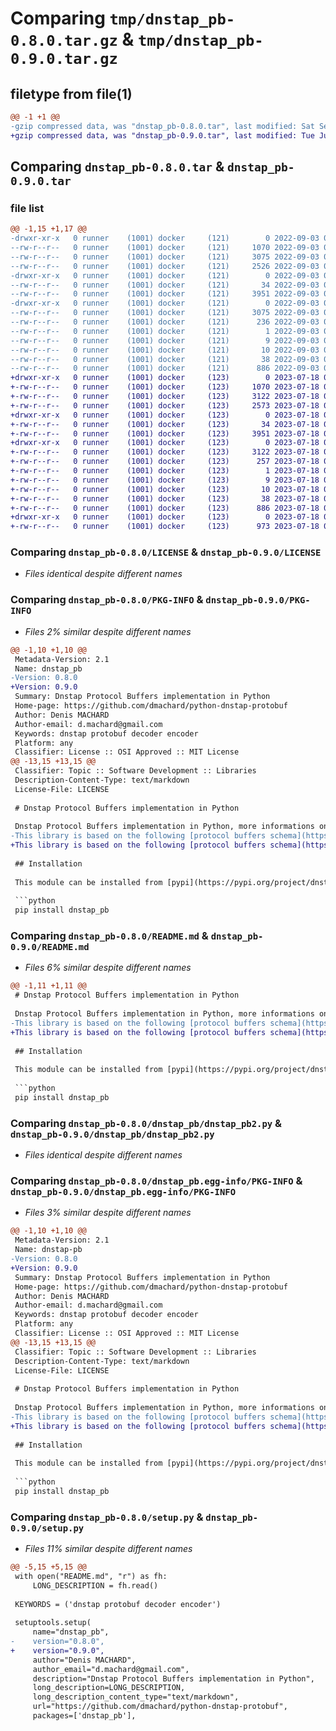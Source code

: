 # Comparing `tmp/dnstap_pb-0.8.0.tar.gz` & `tmp/dnstap_pb-0.9.0.tar.gz`

## filetype from file(1)

```diff
@@ -1 +1 @@
-gzip compressed data, was "dnstap_pb-0.8.0.tar", last modified: Sat Sep  3 07:37:35 2022, max compression
+gzip compressed data, was "dnstap_pb-0.9.0.tar", last modified: Tue Jul 18 06:32:23 2023, max compression
```

## Comparing `dnstap_pb-0.8.0.tar` & `dnstap_pb-0.9.0.tar`

### file list

```diff
@@ -1,15 +1,17 @@
-drwxr-xr-x   0 runner    (1001) docker     (121)        0 2022-09-03 07:37:35.681170 dnstap_pb-0.8.0/
--rw-r--r--   0 runner    (1001) docker     (121)     1070 2022-09-03 07:37:26.000000 dnstap_pb-0.8.0/LICENSE
--rw-r--r--   0 runner    (1001) docker     (121)     3075 2022-09-03 07:37:35.681170 dnstap_pb-0.8.0/PKG-INFO
--rw-r--r--   0 runner    (1001) docker     (121)     2526 2022-09-03 07:37:26.000000 dnstap_pb-0.8.0/README.md
-drwxr-xr-x   0 runner    (1001) docker     (121)        0 2022-09-03 07:37:35.681170 dnstap_pb-0.8.0/dnstap_pb/
--rw-r--r--   0 runner    (1001) docker     (121)       34 2022-09-03 07:37:26.000000 dnstap_pb-0.8.0/dnstap_pb/__init__.py
--rw-r--r--   0 runner    (1001) docker     (121)     3951 2022-09-03 07:37:26.000000 dnstap_pb-0.8.0/dnstap_pb/dnstap_pb2.py
-drwxr-xr-x   0 runner    (1001) docker     (121)        0 2022-09-03 07:37:35.681170 dnstap_pb-0.8.0/dnstap_pb.egg-info/
--rw-r--r--   0 runner    (1001) docker     (121)     3075 2022-09-03 07:37:35.000000 dnstap_pb-0.8.0/dnstap_pb.egg-info/PKG-INFO
--rw-r--r--   0 runner    (1001) docker     (121)      236 2022-09-03 07:37:35.000000 dnstap_pb-0.8.0/dnstap_pb.egg-info/SOURCES.txt
--rw-r--r--   0 runner    (1001) docker     (121)        1 2022-09-03 07:37:35.000000 dnstap_pb-0.8.0/dnstap_pb.egg-info/dependency_links.txt
--rw-r--r--   0 runner    (1001) docker     (121)        9 2022-09-03 07:37:35.000000 dnstap_pb-0.8.0/dnstap_pb.egg-info/requires.txt
--rw-r--r--   0 runner    (1001) docker     (121)       10 2022-09-03 07:37:35.000000 dnstap_pb-0.8.0/dnstap_pb.egg-info/top_level.txt
--rw-r--r--   0 runner    (1001) docker     (121)       38 2022-09-03 07:37:35.681170 dnstap_pb-0.8.0/setup.cfg
--rw-r--r--   0 runner    (1001) docker     (121)      886 2022-09-03 07:37:35.000000 dnstap_pb-0.8.0/setup.py
+drwxr-xr-x   0 runner    (1001) docker     (123)        0 2023-07-18 06:32:23.741455 dnstap_pb-0.9.0/
+-rw-r--r--   0 runner    (1001) docker     (123)     1070 2023-07-18 06:32:07.000000 dnstap_pb-0.9.0/LICENSE
+-rw-r--r--   0 runner    (1001) docker     (123)     3122 2023-07-18 06:32:23.741455 dnstap_pb-0.9.0/PKG-INFO
+-rw-r--r--   0 runner    (1001) docker     (123)     2573 2023-07-18 06:32:07.000000 dnstap_pb-0.9.0/README.md
+drwxr-xr-x   0 runner    (1001) docker     (123)        0 2023-07-18 06:32:23.737455 dnstap_pb-0.9.0/dnstap_pb/
+-rw-r--r--   0 runner    (1001) docker     (123)       34 2023-07-18 06:32:07.000000 dnstap_pb-0.9.0/dnstap_pb/__init__.py
+-rw-r--r--   0 runner    (1001) docker     (123)     3951 2023-07-18 06:32:07.000000 dnstap_pb-0.9.0/dnstap_pb/dnstap_pb2.py
+drwxr-xr-x   0 runner    (1001) docker     (123)        0 2023-07-18 06:32:23.741455 dnstap_pb-0.9.0/dnstap_pb.egg-info/
+-rw-r--r--   0 runner    (1001) docker     (123)     3122 2023-07-18 06:32:23.000000 dnstap_pb-0.9.0/dnstap_pb.egg-info/PKG-INFO
+-rw-r--r--   0 runner    (1001) docker     (123)      257 2023-07-18 06:32:23.000000 dnstap_pb-0.9.0/dnstap_pb.egg-info/SOURCES.txt
+-rw-r--r--   0 runner    (1001) docker     (123)        1 2023-07-18 06:32:23.000000 dnstap_pb-0.9.0/dnstap_pb.egg-info/dependency_links.txt
+-rw-r--r--   0 runner    (1001) docker     (123)        9 2023-07-18 06:32:23.000000 dnstap_pb-0.9.0/dnstap_pb.egg-info/requires.txt
+-rw-r--r--   0 runner    (1001) docker     (123)       10 2023-07-18 06:32:23.000000 dnstap_pb-0.9.0/dnstap_pb.egg-info/top_level.txt
+-rw-r--r--   0 runner    (1001) docker     (123)       38 2023-07-18 06:32:23.741455 dnstap_pb-0.9.0/setup.cfg
+-rw-r--r--   0 runner    (1001) docker     (123)      886 2023-07-18 06:32:23.000000 dnstap_pb-0.9.0/setup.py
+drwxr-xr-x   0 runner    (1001) docker     (123)        0 2023-07-18 06:32:23.741455 dnstap_pb-0.9.0/tests/
+-rw-r--r--   0 runner    (1001) docker     (123)      973 2023-07-18 06:32:07.000000 dnstap_pb-0.9.0/tests/test_dnstap.py
```

### Comparing `dnstap_pb-0.8.0/LICENSE` & `dnstap_pb-0.9.0/LICENSE`

 * *Files identical despite different names*

### Comparing `dnstap_pb-0.8.0/PKG-INFO` & `dnstap_pb-0.9.0/PKG-INFO`

 * *Files 2% similar despite different names*

```diff
@@ -1,10 +1,10 @@
 Metadata-Version: 2.1
 Name: dnstap_pb
-Version: 0.8.0
+Version: 0.9.0
 Summary: Dnstap Protocol Buffers implementation in Python
 Home-page: https://github.com/dmachard/python-dnstap-protobuf
 Author: Denis MACHARD
 Author-email: d.machard@gmail.com
 Keywords: dnstap protobuf decoder encoder
 Platform: any
 Classifier: License :: OSI Approved :: MIT License
@@ -13,15 +13,15 @@
 Classifier: Topic :: Software Development :: Libraries
 Description-Content-Type: text/markdown
 License-File: LICENSE
 
 # Dnstap Protocol Buffers implementation in Python
 
 Dnstap Protocol Buffers implementation in Python, more informations on dnstap http://dnstap.info/.
-This library is based on the following [protocol buffers schema](https://raw.githubusercontent.com/dnstap/dnstap.pb/master/dnstap.proto).
+This library is based on the following [protocol buffers schema](https://raw.githubusercontent.com/dnstap/dnstap.pb/master/dnstap.proto) from github https://github.com/dnstap/dnstap.pb
 
 ## Installation
 
 This module can be installed from [pypi](https://pypi.org/project/dnstap_pb) website
 
 ```python
 pip install dnstap_pb
```

### Comparing `dnstap_pb-0.8.0/README.md` & `dnstap_pb-0.9.0/README.md`

 * *Files 6% similar despite different names*

```diff
@@ -1,11 +1,11 @@
 # Dnstap Protocol Buffers implementation in Python
 
 Dnstap Protocol Buffers implementation in Python, more informations on dnstap http://dnstap.info/.
-This library is based on the following [protocol buffers schema](https://raw.githubusercontent.com/dnstap/dnstap.pb/master/dnstap.proto).
+This library is based on the following [protocol buffers schema](https://raw.githubusercontent.com/dnstap/dnstap.pb/master/dnstap.proto) from github https://github.com/dnstap/dnstap.pb
 
 ## Installation
 
 This module can be installed from [pypi](https://pypi.org/project/dnstap_pb) website
 
 ```python
 pip install dnstap_pb
```

### Comparing `dnstap_pb-0.8.0/dnstap_pb/dnstap_pb2.py` & `dnstap_pb-0.9.0/dnstap_pb/dnstap_pb2.py`

 * *Files identical despite different names*

### Comparing `dnstap_pb-0.8.0/dnstap_pb.egg-info/PKG-INFO` & `dnstap_pb-0.9.0/dnstap_pb.egg-info/PKG-INFO`

 * *Files 3% similar despite different names*

```diff
@@ -1,10 +1,10 @@
 Metadata-Version: 2.1
 Name: dnstap-pb
-Version: 0.8.0
+Version: 0.9.0
 Summary: Dnstap Protocol Buffers implementation in Python
 Home-page: https://github.com/dmachard/python-dnstap-protobuf
 Author: Denis MACHARD
 Author-email: d.machard@gmail.com
 Keywords: dnstap protobuf decoder encoder
 Platform: any
 Classifier: License :: OSI Approved :: MIT License
@@ -13,15 +13,15 @@
 Classifier: Topic :: Software Development :: Libraries
 Description-Content-Type: text/markdown
 License-File: LICENSE
 
 # Dnstap Protocol Buffers implementation in Python
 
 Dnstap Protocol Buffers implementation in Python, more informations on dnstap http://dnstap.info/.
-This library is based on the following [protocol buffers schema](https://raw.githubusercontent.com/dnstap/dnstap.pb/master/dnstap.proto).
+This library is based on the following [protocol buffers schema](https://raw.githubusercontent.com/dnstap/dnstap.pb/master/dnstap.proto) from github https://github.com/dnstap/dnstap.pb
 
 ## Installation
 
 This module can be installed from [pypi](https://pypi.org/project/dnstap_pb) website
 
 ```python
 pip install dnstap_pb
```

### Comparing `dnstap_pb-0.8.0/setup.py` & `dnstap_pb-0.9.0/setup.py`

 * *Files 11% similar despite different names*

```diff
@@ -5,15 +5,15 @@
 with open("README.md", "r") as fh:
     LONG_DESCRIPTION = fh.read()
     
 KEYWORDS = ('dnstap protobuf decoder encoder')
 
 setuptools.setup(
     name="dnstap_pb",
-    version="0.8.0",
+    version="0.9.0",
     author="Denis MACHARD",
     author_email="d.machard@gmail.com",
     description="Dnstap Protocol Buffers implementation in Python",
     long_description=LONG_DESCRIPTION,
     long_description_content_type="text/markdown",
     url="https://github.com/dmachard/python-dnstap-protobuf",
     packages=['dnstap_pb'],
```


